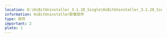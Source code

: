 ```yaml
---
location: D:\HiBitUninstaller_3.1.20_Single\HiBitUninstaller_3.1.20_Single.exe
information: HiBitUninstaller卸载软件
type: 软件 
important: 2
plate: 1 
---
```


